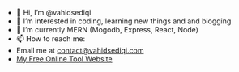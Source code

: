 - 👋 Hi, I’m @vahidsediqi
- 👀 I’m interested in coding, learning new things and and blogging 
- 🌱 I’m currently MERN (Mogodb, Express, React, Node)
- 📫 How to reach me:
- Email me at contact@vahidsediqi.com
- [My Free Online Tool Website](https://ninja-webtools.com/)

<!---
vahidsediqi/vahidsediqi is a ✨ special ✨ repository because its `README.md` (this file) appears on your GitHub profile.
You can click the Preview link to take a look at your changes.
--->

